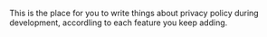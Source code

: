 This is the place for you to write things about privacy policy during development,
accordling to each feature you keep adding.